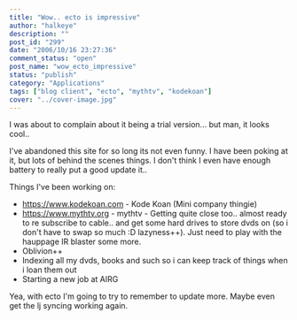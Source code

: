 ```yaml
---
title: "Wow.. ecto is impressive"
author: "halkeye"
description: ""
post_id: "299"
date: "2006/10/16 23:27:36"
comment_status: "open"
post_name: "wow_ecto_impressive"
status: "publish"
category: "Applications"
tags: ["blog client", "ecto", "mythtv", "kodekoan"]
cover: "../cover-image.jpg"
---
```


I was about to complain about it being a trial version... but man, it looks cool.. 

I've abandoned this site for so long its not even funny. I have been poking at it, but lots of behind the scenes things. I don't think I even have enough battery to really put a good update it.. 

Things I've been working on: 

*   <https://www.kodekoan.com> - Kode Koan (Mini company thingie)
*   <https://www.mythtv.org> - mythtv - Getting quite close too.. almost ready to re subscribe to cable.. and get some hard drives to store dvds on (so i don't have to swap so much :D lazyness++). Just need to play with the hauppage IR blaster some more.
*   Oblivion++
*   Indexing all my dvds, books and such so i can keep track of things when i loan them out
*   Starting a new job at AIRG

Yea, with ecto I'm going to try to remember to update more. Maybe even get the lj syncing working again.
